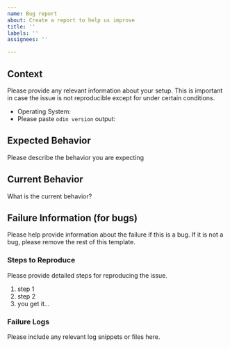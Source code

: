 ```yaml
---
name: Bug report
about: Create a report to help us improve
title: ''
labels: ''
assignees: ''

---
```


## Context

Please provide any relevant information about your setup. This is important in case the issue is not reproducible except for under certain conditions.

* Operating System:
* Please paste `odin version` output:

## Expected Behavior

Please describe the behavior you are expecting

## Current Behavior

What is the current behavior?

## Failure Information (for bugs)

Please help provide information about the failure if this is a bug. If it is not a bug, please remove the rest of this template.

### Steps to Reproduce

Please provide detailed steps for reproducing the issue.

1. step 1
2. step 2
3. you get it...

### Failure Logs

Please include any relevant log snippets or files here.
